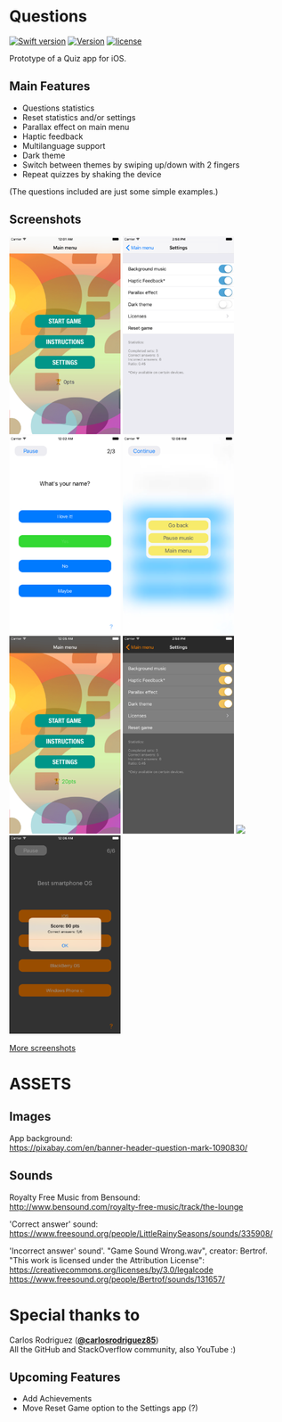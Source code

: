 # Questions
[![Swift version](https://img.shields.io/badge/Swift-3-orange.svg)](https://swift.org/download)
[![Version](https://img.shields.io/badge/version-v2.8--beta-green.svg)](https://github.com/illescasDaniel/Questions/releases)
[![license](https://img.shields.io/github/license/mashape/apistatus.svg?maxAge=2592000)](https://github.com/illescasDaniel/Questions/blob/master/LICENCE)  

Prototype of a Quiz app for iOS.

Main Features
-------------
- Questions statistics
- Reset statistics and/or settings
- Parallax effect on main menu
- Haptic feedback
- Multilanguage support
- Dark theme
- Switch between themes by swiping up/down with 2 fingers
- Repeat quizzes by shaking the device

(The questions included are just some simple examples.)

Screenshots
-------
<img src="Images/Main Menu.png" width="200"> <img src="Images/Settings.png" width="200"> <img src="Images/Correct.png" width="200"> <img src="Images/Pause menu.png" width="200">  
<img src="Images/Main menu dark.png" width="200"> <img src="Images/Settings dark.png" width="200"> <img src="Iamges/Questions.png" width="200"> <img src="Images/Score alert.png" width="200">  

[More screenshots](http://imgur.com/a/OOrLJ)

# ASSETS #

Images
-------
App background:  
https://pixabay.com/en/banner-header-question-mark-1090830/

Sounds
-------
Royalty Free Music from Bensound:  
http://www.bensound.com/royalty-free-music/track/the-lounge

'Correct answer' sound:  
https://www.freesound.org/people/LittleRainySeasons/sounds/335908/

'Incorrect answer' sound'. "Game Sound Wrong.wav", creator: Bertrof.   
"This work is licensed under the Attribution License":  
https://creativecommons.org/licenses/by/3.0/legalcode  
https://www.freesound.org/people/Bertrof/sounds/131657/

# Special thanks to #

Carlos Rodriguez ([**@carlosrodriguez85**](https://github.com/carlosrodriguez85))  
All the GitHub and StackOverflow community, also YouTube :)

Upcoming Features
-----------------

- Add Achievements
- Move Reset Game option to the Settings app (?)
